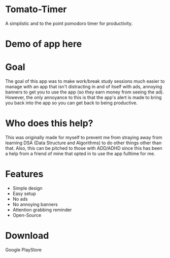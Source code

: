 # Tomato-Timer
A simplistic and to the point pomodoro timer for productivity.

# Demo of app here

# Goal
The goal of this app was to make work/break study sessions
much easier to manage with an app that isn't distracting in 
and of itself with ads, annoying banners to get you to use the app (so they earn money from seeing the ad).
However, the only annoyance to this is that the app's alert is made to bring you back into the app
so you can get back to being productive.

# Who does this help?
This was originally made for myself to prevent me from straying away from learning DSA (Data Structure and Algorithms)
to do other things other than that. Also, this can be pitched to those with ADD/ADHD since this has been a help
from a friend of mine that opted in to use the app fulltime for me.

# Features
* Simple design
* Easy setup
* No ads
* No annoying banners
* Attention grabbing reminder
* Open-Source

# Download
Google PlayStore